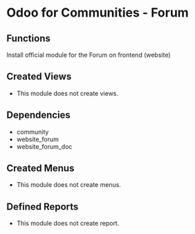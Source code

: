 # Odoo for Communities - Forum #


## Functions ##
Install official module for the Forum on frontend (website)

## Created Views ##
- This module does not create views.

## Dependencies ##
- community	
- website_forum	
- website_forum_doc
	
## Created Menus ##
- This module does not create menus.

## Defined Reports ##
- This module does not create report.